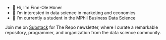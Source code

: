 - 👋 Hi, I’m Finn-Ole Höner
- 👀 I’m interested in data science in marketing and economics
- 🌱 I’m currently a student in the MPhil Business Data Science

Join me on [Substack](https://dsecon.substack.com) for The Repo newsletter, where I curate a remarkable repository, programmer, and organization from the data science community.
